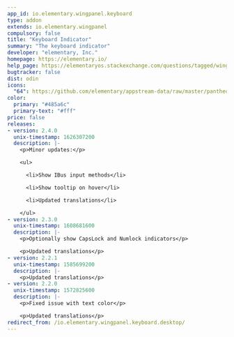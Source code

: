 ```yaml
---
app_id: io.elementary.wingpanel.keyboard
type: addon
extends: io.elementary.wingpanel
compulsory: false
title: "Keyboard Indicator"
summary: "The keyboard indicator"
developer: "elementary, Inc."
homepage: https://elementary.io/
help_page: https://elementaryos.stackexchange.com/questions/tagged/wingpanel
bugtracker: false
dist: odin
icons:
  "64": https://github.com/elementary/appstream-data/raw/master/pantheon-data/main/icons/64x64/wingpanel-indicator-keyboard_preferences-desktop-keyboard.png
color:
  primary: "#485a6c"
  primary-text: "#fff"
price: false
releases:
- version: 2.4.0
  unix-timestamp: 1626307200
  description: |-
    <p>Minor updates:</p>

    <ul>

      <li>Show IBus input methods</li>

      <li>Show tooltip on hover</li>

      <li>Updated translations</li>

    </ul>
- version: 2.3.0
  unix-timestamp: 1608681600
  description: |-
    <p>Optionally show CapsLock and Numlock indicators</p>

    <p>Updated translations</p>
- version: 2.2.1
  unix-timestamp: 1585699200
  description: |-
    <p>Updated translations</p>
- version: 2.2.0
  unix-timestamp: 1572825600
  description: |-
    <p>Fixed issue with text color</p>

    <p>Updated translations</p>
redirect_from: /io.elementary.wingpanel.keyboard.desktop/
---
```


